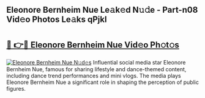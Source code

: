 ## Eleonore Bernheim Nue Le𝚊k𝚎d N𝚞𝚍e - Part-n08 Vid𝚎o Photos Le𝚊ks qPjkl

# <h2><a href="http://fb1gsy.evod.top/?m=Eleonore+Bernheim+Nue">🔗 👉🔴 Eleonore Bernheim Nue Vid𝚎o Ph𝚘t𝚘s</a></h2>

[![Eleonore Bernheim Nue N𝚞d𝚎s](https://i.imgur.com/8V9OHl7.gif)](http://fb1gsy.evod.top/?m=Eleonore+Bernheim+Nue)
Influential social media star Eleonore Bernheim Nue, famous for sharing lifestyle and dance-themed content, including dance trend performances and mini vlogs. The media plays Eleonore Bernheim Nue a significant role in shaping the perception of public figures. 
